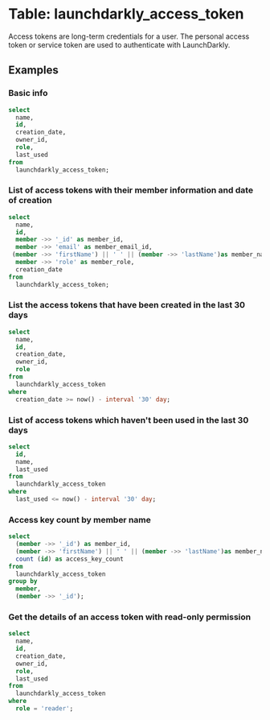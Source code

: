 # Table: launchdarkly_access_token

Access tokens are long-term credentials for a user. The personal access token or service token are used to authenticate with LaunchDarkly.

## Examples

### Basic info

```sql
select
  name,
  id,
  creation_date,
  owner_id,
  role,
  last_used
from
  launchdarkly_access_token;
```

### List of access tokens with their member information and date of creation

```sql
select
  name,
  id,
  member ->> '_id' as member_id,
  member ->> 'email' as member_email_id,
 (member ->> 'firstName') || ' ' || (member ->> 'lastName')as member_name,
  member ->> 'role' as member_role,
  creation_date
from
  launchdarkly_access_token;
```

### List the access tokens that have been created in the last 30 days

```sql
select
  name,
  id,
  creation_date,
  owner_id,
  role
from
  launchdarkly_access_token
where
  creation_date >= now() - interval '30' day;
```

### List of access tokens which haven't been used in the last 30 days

```sql
select
  id,
  name,
  last_used
from
  launchdarkly_access_token
where
  last_used <= now() - interval '30' day;
```

### Access key count by member name

```sql
select
  (member ->> '_id') as member_id,
  (member ->> 'firstName') || ' ' || (member ->> 'lastName')as member_name,
  count (id) as access_key_count
from
  launchdarkly_access_token
group by
  member,
  (member ->> '_id');
```

### Get the details of an access token with read-only permission

```sql
select
  name,
  id,
  creation_date,
  owner_id,
  role,
  last_used
from
  launchdarkly_access_token
where
  role = 'reader';
```